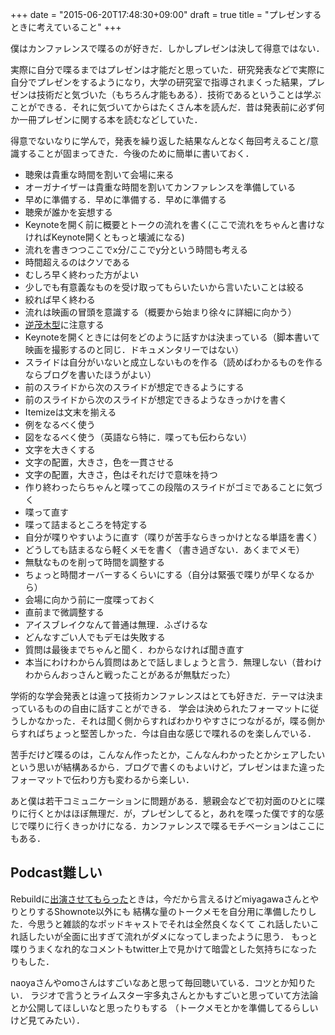 +++
date = "2015-06-20T17:48:30+09:00"
draft = true
title = "プレゼンするときに考えていること"
+++

僕はカンファレンスで喋るのが好きだ．しかしプレゼンは決して得意ではない．

実際に自分で喋るまではプレゼンは才能だと思っていた．研究発表などで実際に自分でプレゼンをするようになり，大学の研究室で指導されまくった結果，プレゼンは技術だと気づいた（もちろん才能もある）．技術であるということは学ぶことができる．それに気づいてからはたくさん本を読んだ．昔は発表前に必ず何か一冊プレゼンに関する本を読むなどしていた．

得意でないなりに学んで，発表を繰り返した結果なんとなく毎回考えること/意識することが固まってきた．今後のために簡単に書いておく．

- 聴衆は貴重な時間を割いて会場に来る
- オーガナイザーは貴重な時間を割いてカンファレンスを準備している
- 早めに準備する．早めに準備する．早めに準備する
- 聴衆が誰かを妄想する
- Keynoteを開く前に概要とトークの流れを書く(ここで流れをちゃんと書けなければKeynote開くともっと壊滅になる)
- 流れを書きつつここでx分/ここでy分という時間も考える
- 時間超えるのはクソである
- むしろ早く終わった方がよい
- 少しでも有意義なものを受け取ってもらいたいから言いたいことは絞る
- 絞れば早く終わる
- 流れは映画の冒頭を意識する（概要から始まり徐々に詳細に向かう）
- [逆茂木型](http://www.csg.ci.i.u-tokyo.ac.jp/~chiba/writing/sld012.htm)に注意する
- Keynoteを開くときには何をどのように話すかは決まっている（脚本書いて映画を撮影するのと同じ．ドキュメンタリーではない）
- スライドは自分がいないと成立しないものを作る（読めばわかるものを作るならブログを書いたほうがよい）
- 前のスライドから次のスライドが想定できるようにする
- 前のスライドから次のスライドが想定できるようなきっかけを書く
- Itemizeは文末を揃える
- 例をなるべく使う
- 図をなるべく使う（英語なら特に．喋っても伝わらない）
- 文字を大きくする
- 文字の配置，大きさ，色を一貫させる
- 文字の配置，大きさ，色はそれだけで意味を持つ
- 作り終わったらちゃんと喋ってこの段階のスライドがゴミであることに気づく
- 喋って直す
- 喋って詰まるところを特定する
- 自分が喋りやすいように直す（喋りが苦手ならきっかけとなる単語を書く）
- どうしても詰まるなら軽くメモを書く（書き過ぎない．あくまでメモ）
- 無駄なものを削って時間を調整する
- ちょっと時間オーバーするくらいにする（自分は緊張で喋りが早くなるから）
- 会場に向かう前に一度喋っておく
- 直前まで微調整する
- アイスブレイクなんて普通は無理．ふざけるな
- どんなすごい人でもデモは失敗する
- 質問は最後までちゃんと聞く．わからなければ聞き直す
- 本当にわけわからん質問はあとで話しましょうと言う．無理しない（昔わけわからんおっさんと戦ったことがあるが無駄だった）

学術的な学会発表とは違って技術カンファレンスはとても好きだ．テーマは決まっているものの自由に話すことができる．
学会は決められたフォーマットに従うしかなかった．それは聞く側からすればわかりやすさにつながるが，喋る側からすればちょっと堅苦しかった．今は自由な感じで喋れるのを楽しんでいる．

苦手だけど喋るのは，こんなん作ったとか，こんなんわかったとかシェアしたいという思いが結構あるから．ブログで書くのもよいけど，プレゼンはまた違ったフォーマットで伝わり方も変わるから楽しい．

あと僕は若干コミュニケーションに問題がある．懇親会などで初対面のひとに喋りに行くとかはほぼ無理だ．が，プレゼンしてると，あれを喋った僕です的な感じで喋りに行くきっかけになる．カンファレンスで喋るモチベーションはここにもある．

## Podcast難しい

Rebuildに[出演させてもらった](http://rebuild.fm/83/)ときは，今だから言えるけどmiyagawaさんとやりとりするShownote以外にも
結構な量のトークメモを自分用に準備したりした．今思うと雑談的なポッドキャストでそれは全然良くなくて
これ話したいこれ話したいが全面に出すぎて流れがダメになってしまったように思う．
もっと喋りうまくなれ的なコメントもtwitter上で見かけて暗雲とした気持ちになったりもした．

naoyaさんやomoさんはすごいなあと思って毎回聴いている．コツとか知りたい．
ラジオで言うとライムスター宇多丸さんとかもすごいと思っていて方法論とか公開してほしいなと思ったりもする
（トークメモとかを準備してるらしいけど見てみたい）．
